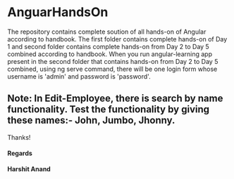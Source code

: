 # AnguarHandsOn 

The repository contains complete soution of all hands-on of Angular according to handbook.
The first folder contains complete hands-on of Day 1 and second folder contains complete hands-on from Day 2 to Day 5 combined according to handbook.
When you run angular-learning app present in the second folder that contains hands-on from Day 2 to Day 5 combined, using ng serve command, there will be one login form whose username is 'admin' and password is 'password'.
<h2>Note: In Edit-Employee, there is search by name functionality. Test the functionality by giving these names:- John, Jumbo, Jhonny.</h2>
Thanks!

<h4>Regards</h4>
<b>Harshit Anand</b>



